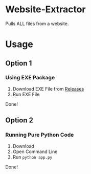 # Website-Extractor
Pulls ALL files from a website.

# Usage

## Option 1
### Using EXE Package
1. Download EXE File from <a href="https://github.com/gnhen/Website-Extractor/releases">Releases</a>
2. Run EXE File

Done!

## Option 2
### Running Pure Python Code
1. Download
2. Open Command Line
3. Run ```python app.py```

Done!
